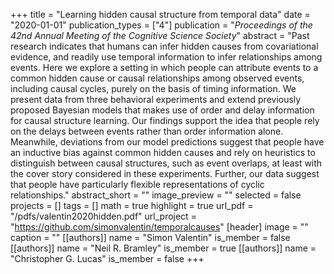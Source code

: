 +++
title = "Learning hidden causal structure from temporal data"
date = "2020-01-01"
publication_types = ["4"]
publication = "_Proceedings of the 42nd Annual Meeting of the Cognitive Science Society_"
abstract = "Past research indicates that humans can infer hidden causes from covariational evidence, and readily use temporal information to infer relationships among events. Here we explore a setting in which people can attribute events to a common hidden cause or causal relationships among observed events, including causal cycles, purely on the basis of timing information. We present data from three behavioral experiments and extend previously proposed Bayesian models that makes use of order and delay information for causal structure learning. Our findings support the idea that people rely on the delays between events rather than order information alone. Meanwhile, deviations from our model predictions suggest that people have an inductive bias against common hidden causes and rely on heuristics to distinguish between causal structures, such as event overlaps, at least with the cover story considered in these experiments. Further, our data suggest that people have particularly flexible representations of cyclic relationships."
abstract_short = ""
image_preview = ""
selected = false
projects = []
tags = []
math = true
highlight = true
url_pdf = "/pdfs/valentin2020hidden.pdf"
url_project = "https://github.com/simonvalentin/temporalcauses"
[header]
image = ""
caption = ""
[[authors]]
	name = "Simon Valentin"
	is_member = false
[[authors]]
	name = "Neil R. Bramley"
	is_member = true
[[authors]]
	name = "Christopher G. Lucas"
	is_member = false
+++
